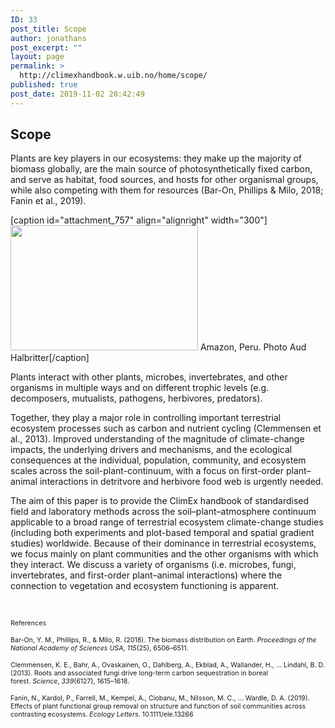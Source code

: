 ```yaml
---
ID: 33
post_title: Scope
author: jonathans
post_excerpt: ""
layout: page
permalink: >
  http://climexhandbook.w.uib.no/home/scope/
published: true
post_date: 2019-11-02 20:42:49
---
```

<h2>Scope</h2>
Plants are key players in our ecosystems: they make up the majority of biomass globally, are the main source of photosynthetically fixed carbon, and serve as habitat, food sources, and hosts for other organismal groups, while also competing with them for resources (Bar-On, Phillips &amp; Milo, 2018; Fanin et al., 2019).

[caption id="attachment_757" align="alignright" width="300"]<img class="size-medium wp-image-757" src="http://climexhandbook.w.uib.no/files/2019/11/MG_8678-300x200.jpg" alt="" width="300" height="200" /> Amazon, Peru. Photo Aud Halbritter[/caption]

Plants interact with other plants, microbes, invertebrates, and other organisms in multiple ways and on different trophic levels (e.g. decomposers, mutualists, pathogens, herbivores, predators).

Together, they play a major role in controlling important terrestrial ecosystem processes such as carbon and nutrient cycling (Clemmensen et al., 2013). Improved understanding of the magnitude of climate-change impacts, the underlying drivers and mechanisms, and the ecological consequences at the individual, population, community, and ecosystem scales across the soil-plant-continuum, with a focus on first-order plant–animal interactions in detritvore and herbivore food web is urgently needed.

The aim of this paper is to provide the ClimEx handbook of standardised field and laboratory methods across the soil–plant–atmosphere continuum applicable to a broad range of terrestrial ecosystem climate-change studies (including both experiments and plot-based temporal and spatial gradient studies) worldwide. Because of their dominance in terrestrial ecosystems, we focus mainly on plant communities and the other organisms with which they interact. We discuss a variety of organisms (i.e. microbes, fungi, invertebrates, and first-order plant–animal interactions) where the connection to vegetation and ecosystem functioning is apparent.

&nbsp;

<span style="font-size: 8pt">References</span>

<span style="font-size: 8pt">Bar-On, Y. M., Phillips, R., &amp; Milo, R. (2018). The biomass distribution on Earth. <em>Proceedings of the National Academy of Sciences USA</em>, <em>115</em>(25), 6506–6511.</span>

<span style="font-size: 8pt">Clemmensen, K. E., Bahr, A., Ovaskainen, O., Dahlberg, A., Ekblad, A., Wallander, H., ... Lindahl, B. D. (2013). Roots and associated fungi drive long-term carbon sequestration in boreal forest. <em>Science</em>, <em>339</em>(6127), 1615–1618.</span>

<span style="font-size: 8pt">Fanin, N., Kardol, P., Farrell, M., Kempel, A., Ciobanu, M., Nilsson, M. C., ... Wardle, D. A. (2019). Effects of plant functional group removal on structure and function of soil communities across contrasting ecosystems. <em>Ecology Letters</em>. 10.1111/ele.13266</span>